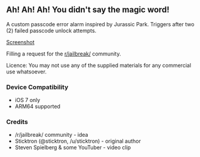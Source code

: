 ## Ah! Ah! Ah! You didn't say the magic word!

A custom passcode error alarm inspired by Jurassic Park.
Triggers after two (2) failed passcode unlock attempts.

[Screenshot](http://i.imgur.com/5XE2oiR.png)

Filling a request for the [r/jailbreak/](http://reddit.com/r/jailbreak/) community.

Licence:
You may not use any of the supplied materials for any commercial use whatsoever.

### Device Compatibility

* iOS 7 only
* ARM64 supported


### Credits

* /r/jailbreak/ community - idea
* Sticktron (@sticktron, /u/sticktron) - original author
* Steven Spielberg & some YouTuber - video clip
